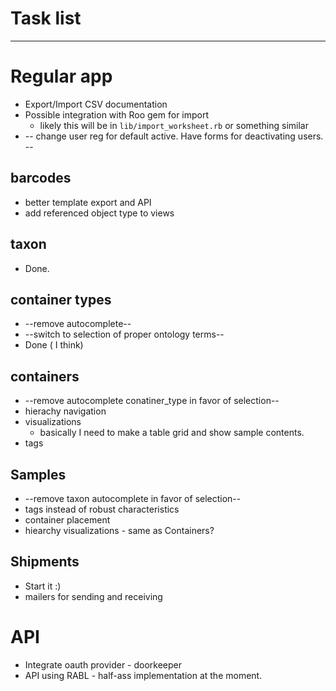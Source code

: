 # Task list
-----

# Regular app

* Export/Import CSV documentation
* Possible integration with Roo gem for import
    * likely this will be in `lib/import_worksheet.rb` or something similar
* -- change user reg for default active. Have forms for deactivating users. --

## barcodes

* better template export and API
* add referenced object type to views

## taxon

* Done.

## container types

* --remove autocomplete--
* --switch to selection of proper ontology terms--
* Done ( I think)

## containers

* --remove autocomplete conatiner_type in favor of selection--
* hierachy navigation
* visualizations
    * basically I need to make a table grid and show sample contents.
* tags

## Samples

* --remove taxon autocomplete in favor of selection--
* tags instead of robust characteristics
* container placement
* hiearchy visualizations - same as Containers?

## Shipments

* Start it :)
* mailers for sending and receiving

# API

* Integrate oauth provider - doorkeeper
* API using RABL - half-ass implementation at the moment.

